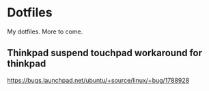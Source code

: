 # Dotfiles
My dotfiles. More to come.

## Thinkpad suspend touchpad workaround for thinkpad
https://bugs.launchpad.net/ubuntu/+source/linux/+bug/1788928
